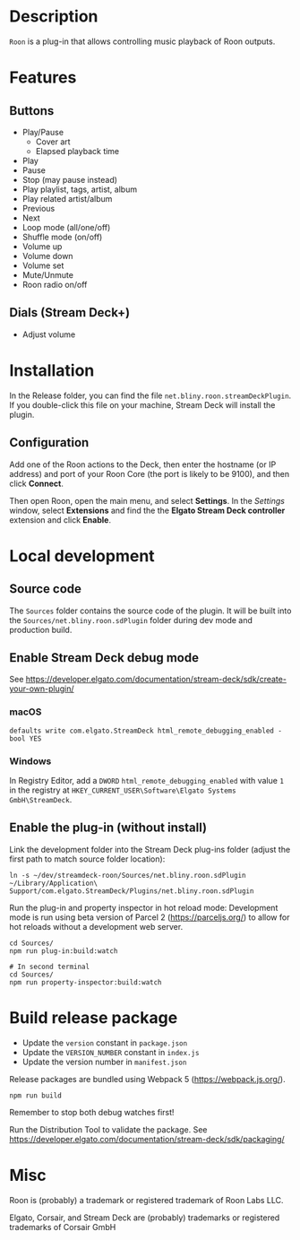 # Description
`Roon` is a plug-in that allows controlling music playback of Roon outputs.


# Features
## Buttons
- Play/Pause
  - Cover art
  - Elapsed playback time
- Play
- Pause
- Stop (may pause instead)
- Play playlist, tags, artist, album
- Play related artist/album
- Previous
- Next
- Loop mode (all/one/off)
- Shuffle mode (on/off)
- Volume up
- Volume down
- Volume set
- Mute/Unmute
- Roon radio on/off

## Dials (Stream Deck+)
- Adjust volume

# Installation
In the Release folder, you can find the file `net.bliny.roon.streamDeckPlugin`. If you double-click this file on your machine, Stream Deck will install the plugin.

## Configuration
Add one of the Roon actions to the Deck, then enter the hostname (or IP address) and port of your Roon Core (the port is likely to be 9100), and then click **Connect**.

Then open Roon, open the main menu, and select **Settings**. In the *Settings* window, select **Extensions** and find the the **Elgato Stream Deck controller** extension and click **Enable**.


# Local development
## Source code
The `Sources` folder contains the source code of the plugin. It will be built into the `Sources/net.bliny.roon.sdPlugin` folder during dev mode and production build.

## Enable Stream Deck debug mode
See https://developer.elgato.com/documentation/stream-deck/sdk/create-your-own-plugin/

### macOS
```
defaults write com.elgato.StreamDeck html_remote_debugging_enabled -bool YES
```

### Windows
In Registry Editor, add a `DWORD` `html_remote_debugging_enabled` with value `1` in the registry at `HKEY_CURRENT_USER\Software\Elgato Systems GmbH\StreamDeck`.

## Enable the plug-in (without install)
Link the development folder into the Stream Deck plug-ins folder (adjust the first path to match source folder location):
```
ln -s ~/dev/streamdeck-roon/Sources/net.bliny.roon.sdPlugin ~/Library/Application\ Support/com.elgato.StreamDeck/Plugins/net.bliny.roon.sdPlugin
```

Run the plug-in and property inspector in hot reload mode:
Development mode is run using beta version of Parcel 2 (https://parceljs.org/) to allow for hot reloads without a development web server.
```
cd Sources/
npm run plug-in:build:watch

# In second terminal
cd Sources/
npm run property-inspector:build:watch
```


# Build release package
* Update the `version` constant in `package.json`
* Update the `VERSION_NUMBER` constant in `index.js`
* Update the version number in `manifest.json`

Release packages are bundled using Webpack 5 (https://webpack.js.org/).
```
npm run build
```

Remember to stop both debug watches first!

Run the Distribution Tool to validate the package. See https://developer.elgato.com/documentation/stream-deck/sdk/packaging/


# Misc
Roon is (probably) a trademark or registered trademark of Roon Labs LLC.

Elgato, Corsair, and Stream Deck are (probably) trademarks or registered trademarks of Corsair GmbH

